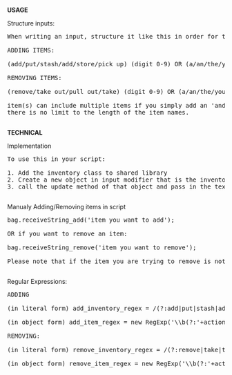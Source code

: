 **USAGE**

Structure inputs:
<pre>
When writing an input, structure it like this in order for the script to detect it.

ADDING ITEMS: 

(add/put/stash/add/store/pick up) (digit 0-9) OR (a/an/the/your) item(s) (put them into/in/into/inside/to a/an/the/your) (inventory/bag/backpack/pouch/pocket)

REMOVING ITEMS: 

(remove/take out/pull out/take) (digit 0-9) OR (a/an/the/your) item(s) (from/out of) (a/the/your) (inventory/bag/backpack/pouch/pocket)

item(s) can include multiple items if you simply add an 'and' between items,
there is no limit to the length of the item names.

</pre>
**TECHNICAL**

Implementation
<pre>
To use this in your script:

1. Add the inventory class to shared library
2. Create a new object in input modifier that is the inventory class (see example file)
3. call the update method of that object and pass in the text in lowercase (see example file)

</pre>
Manualy Adding/Removing items in script
<pre>
bag.receiveString_add('item you want to add');

OR if you want to remove an item:

bag.receiveString_remove('item you want to remove');

Please note that if the item you are trying to remove is not in the inventory array, nothing will happen.

</pre>
Regular Expressions:
<pre>
ADDING

(in literal form) add_inventory_regex = /(?:add|put|stash|add|store|pick up)\s+(?:(\d)?|(?:a|an|the|your))\s+(.*)\s+(?:put them into|in|into|inside|to)\s*(?:a|an|the|your)\s+(.*\s+)?\s*(inventory|bag|backpack|pouch|pocket)/gim;

(in object form) add_item_regex = new RegExp('\\b(?:'+action_add+')\\s+(?:(\\d)|(?:'+article+'))\\s+(.*)\\s+(?:put them into|in|into|inside|to)\\s*(?:'+article+')\\s+(.*\\s+)?\\s*('+inventory_word+')\\b', 'gi');

REMOVING:

(in literal form) remove_inventory_regex = /(?:remove|take|take out|pull out|remove)\s+(?:(\d)?|(?:a|an|the|your))\s+(.*)\s+(?:from|out of)\s*(?:a|the|your)\s+(.*\s+)?\s*(inventory|bag|backpack|pouch|pocket)/gim;

(in object form) remove_item_regex = new RegExp('\\b(?:'+action_remove+')\\s+(?:(\\d)|(?:'+article+'))\\s+(.*)\\s+(?:from|out of)\\s*(?:'+article+')\\s+(.*\\s+)?\\s*('+inventory_word+')\\b');

</pre>

